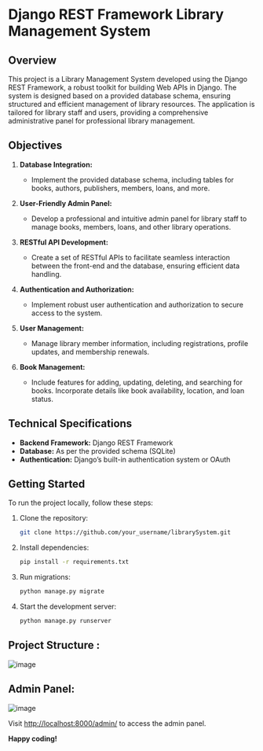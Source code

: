 # Django REST Framework Library Management System

## Overview

This project is a Library Management System developed using the Django REST Framework, a robust toolkit for building Web APIs in Django. The system is designed based on a provided database schema, ensuring structured and efficient management of library resources. The application is tailored for library staff and users, providing a comprehensive administrative panel for professional library management.

## Objectives

1. **Database Integration:**
   - Implement the provided database schema, including tables for books, authors, publishers, members, loans, and more.

2. **User-Friendly Admin Panel:**
   - Develop a professional and intuitive admin panel for library staff to manage books, members, loans, and other library operations.

3. **RESTful API Development:**
   - Create a set of RESTful APIs to facilitate seamless interaction between the front-end and the database, ensuring efficient data handling.

4. **Authentication and Authorization:**
   - Implement robust user authentication and authorization to secure access to the system.

5. **User Management:**
   - Manage library member information, including registrations, profile updates, and membership renewals.

6. **Book Management:**
   - Include features for adding, updating, deleting, and searching for books. Incorporate details like book availability, location, and loan status.



## Technical Specifications

- **Backend Framework:** Django REST Framework
- **Database:** As per the provided schema (SQLite)
- **Authentication:** Django’s built-in authentication system or OAuth

## Getting Started

To run the project locally, follow these steps:

1. Clone the repository:
   ```bash
   git clone https://github.com/your_username/librarySystem.git
   ```

2. Install dependencies:
   ```bash
   pip install -r requirements.txt
   ```

3. Run migrations:
   ```bash
   python manage.py migrate
   ```

4. Start the development server:
   ```bash
   python manage.py runserver
   ```

## Project Structure :
![image](https://github.com/Rahaf57/LibrarySystem-/assets/86688588/2b388985-05df-49dd-8985-e4f110a44c77)


## Admin Panel:
![image](https://github.com/Rahaf57/LibrarySystem-/assets/86688588/2835c595-7963-49ca-a139-d2886ce98d5e)

Visit [http://localhost:8000/admin/](http://localhost:8000/admin/) to access the admin panel.



**Happy coding!**
